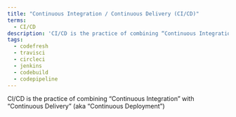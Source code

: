 ```yaml
---
title: "Continuous Integration / Continuous Delivery (CI/CD)"
terms:
  - CI/CD
description: 'CI/CD is the practice of combining “Continuous Integration” with “Continuous Delivery” (aka “Continuous Deployment”)'
tags:
  - codefresh
  - travisci
  - circleci
  - jenkins
  - codebuild
  - codepipeline
---
```

CI/CD is the practice of combining “Continuous Integration” with “Continuous Delivery” (aka “Continuous Deployment”)